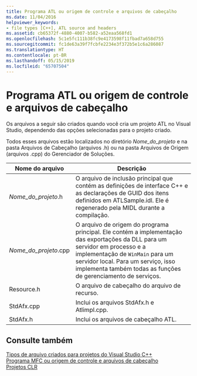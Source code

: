 ```yaml
---
title: Programa ATL ou origem de controle e arquivos de cabeçalho
ms.date: 11/04/2016
helpviewer_keywords:
- file types [C++], ATL source and headers
ms.assetid: cb65372f-4880-4007-b582-a52eaa568fd1
ms.openlocfilehash: 5c1e5fc111b38fc9e4173598f11fbad7a658d755
ms.sourcegitcommit: fc1de63a39f7fcbfe2234e3f372b5e1c6a286087
ms.translationtype: HT
ms.contentlocale: pt-BR
ms.lasthandoff: 05/15/2019
ms.locfileid: "65707504"
---
```

# <a name="atl-program-or-control-source-and-header-files"></a>Programa ATL ou origem de controle e arquivos de cabeçalho

Os arquivos a seguir são criados quando você cria um projeto ATL no Visual Studio, dependendo das opções selecionadas para o projeto criado.

Todos esses arquivos estão localizados no diretório *Nome_do_projeto* e na pasta Arquivos de Cabeçalho (arquivos .h) ou na pasta Arquivos de Origem (arquivos .cpp) do Gerenciador de Soluções.

|Nome do arquivo|Descrição|
|---------------|-----------------|
|*Nome_do_projeto*.h|O arquivo de inclusão principal que contém as definições de interface C++ e as declarações de GUID dos itens definidos em ATLSample.idl. Ele é regenerado pela MIDL durante a compilação.|
|*Nome_do_projeto*.cpp|O arquivo de origem do programa principal. Ele contém a implementação das exportações da DLL para um servidor em processo e a implementação de `WinMain` para um servidor local. Para um serviço, isso implementa também todas as funções de gerenciamento de serviços.|
|Resource.h|O arquivo de cabeçalho do arquivo de recurso.|
|StdAfx.cpp|Inclui os arquivos StdAfx.h e Atlimpl.cpp.|
|StdAfx.h|Inclui os arquivos de cabeçalho ATL.|

## <a name="see-also"></a>Consulte também

[Tipos de arquivo criados para projetos do Visual Studio C++](file-types-created-for-visual-cpp-projects.md)<br>
[Programa MFC ou origem de controle e arquivos de cabeçalho](mfc-program-or-control-source-and-header-files.md)<br>
[Projetos CLR](files-created-for-clr-projects.md)
